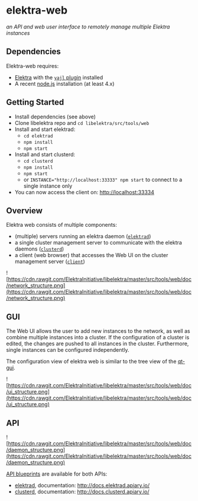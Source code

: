 # elektra-web

_an API and web user interface to remotely manage multiple Elektra instances_


## Dependencies

Elektra-web requires:

 * [Elektra](http://libelektra.org/) with the [`yajl` plugin](http://tree.libelektra.org/src/plugins/yajl/) installed
 * A recent [node.js](https://nodejs.org/en/) installation (at least 4.x)


## Getting Started

 * Install dependencies (see above)
 * Clone libelektra repo and `cd libelektra/src/tools/web`
 * Install and start elektrad:
   * `cd elektrad`
   * `npm install`
   * `npm start`
 * Install and start clusterd:
   * `cd clusterd`
   * `npm install`
   * `npm start`
   * or `INSTANCE="http://localhost:33333" npm start` to connect to a single instance only
 * You can now access the client on: [http://localhost:33334](http://localhost:33334)


## Overview

Elektra web consists of multiple components:

 * (multiple) servers running an elektra daemon ([`elektrad`](elektrad/))
 * a single cluster management server to communicate with the elektra daemons ([`clusterd`](clusterd/))
 * a client (web browser) that accesses the Web UI on the cluster management server ([`client`](client/))

![https://cdn.rawgit.com/ElektraInitiative/libelektra/master/src/tools/web/doc/network_structure.png](https://cdn.rawgit.com/ElektraInitiative/libelektra/master/src/tools/web/doc/network_structure.png)


## GUI

The Web UI allows the user to add new instances to the network, as well as
combine multiple instances into a cluster. If the configuration of a cluster is
edited, the changes are pushed to all instances in the cluster. Furthermore,
single instances can be configured independently.

The configuration view of elektra web is similar to the tree view of the
[qt-gui](http://git.libelektra.org/tree/master/src/tools/qt-gui).

![https://cdn.rawgit.com/ElektraInitiative/libelektra/master/src/tools/web/doc/ui_structure.png](https://cdn.rawgit.com/ElektraInitiative/libelektra/master/src/tools/web/doc/ui_structure.png)


## API

![https://cdn.rawgit.com/ElektraInitiative/libelektra/master/src/tools/web/doc/daemon_structure.png](https://cdn.rawgit.com/ElektraInitiative/libelektra/master/src/tools/web/doc/daemon_structure.png)

[API blueprints](https://apiblueprint.org/) are available for both APIs:

 * [elektrad](http://tree.libelektra.org/doc/api_blueprints/elektrad.apib), documentation: http://docs.elektrad.apiary.io/
 * [clusterd](http://tree.libelektra.org/doc/api_blueprints/clusterd.apib), documentation: http://docs.clusterd.apiary.io/
